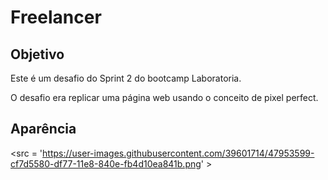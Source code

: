 # Freelancer

## Objetivo
<p> Este é um desafio do Sprint 2 do bootcamp Laboratoria. </p>
<p> O desafio era replicar uma página web usando o conceito de pixel perfect.</p>
 
 

## Aparência 
<src = 'https://user-images.githubusercontent.com/39601714/47953599-cf7d5580-df77-11e8-840e-fb4d10ea841b.png' >
 
 
